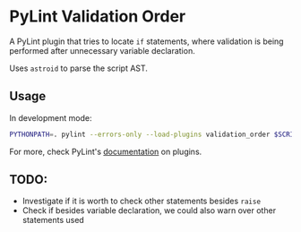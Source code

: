# PyLint Validation Order

A PyLint plugin that tries to locate `if` statements, where validation
is being performed after unnecessary variable declaration.

Uses `astroid` to parse the script AST.

## Usage

In development mode:

```bash
PYTHONPATH=. pylint --errors-only --load-plugins validation_order $SCRIPT_PATH
```

For more, check PyLint's [documentation](http://pylint.pycqa.org/en/latest/how_tos/plugins.html)
on plugins.

## TODO:

- Investigate if it is worth to check other statements besides `raise`
- Check if besides variable declaration, we could also warn over other
statements used